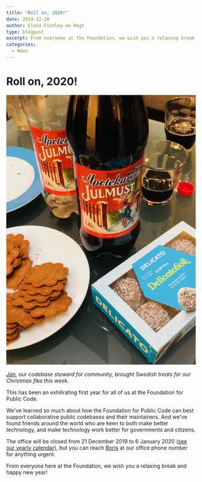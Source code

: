 ```yaml
---
title: "Roll on, 2020!"
date: 2019-12-20
author: Elena Findley-de Regt
type: blogpost
excerpt: From everyone at the Foundation, we wish you a relaxing break and happy new year!
categories:
  - News
---
```


# Roll on, 2020!

![Our Christmas fika spread](../assets/fika.png)

*[Jan](https://publiccode.net/team/jan-bio.html), our codebase steward for community, brought Swedish treats for our Christmas fika this week.*

This has been an exhilirating first year for all of us at the Foundation for Public Code.

We've learned so much about how the Foundation for Public Code can best support collaborative public codebases and their maintainers. And we've found friends around the world who are keen to both make better technology, and make technology work better for governments and citizens.

The office will be closed from 21 December 2019 to 6 January 2020 ([see our yearly calendar](about.publiccode.net/organization/yearly-schedule.html)), but you can reach [Boris](https://publiccode.net/team/boris-bio.html) at our office phone number for anything urgent.

From everyone here at the Foundation, we wish you a relaxing break and happy new year!
